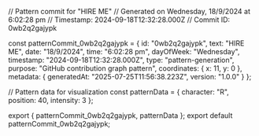 // Pattern commit for "HIRE ME"
// Generated on Wednesday, 18/9/2024 at 6:02:28 pm
// Timestamp: 2024-09-18T12:32:28.000Z
// Commit ID: 0wb2q2gajypk

const patternCommit_0wb2q2gajypk = {
  id: "0wb2q2gajypk",
  text: "HIRE ME",
  date: "18/9/2024",
  time: "6:02:28 pm",
  dayOfWeek: "Wednesday",
  timestamp: "2024-09-18T12:32:28.000Z",
  type: "pattern-generation",
  purpose: "GitHub contribution graph pattern",
  coordinates: {
    x: 11,
    y: 0
  },
  metadata: {
    generatedAt: "2025-07-25T11:56:38.223Z",
    version: "1.0.0"
  }
};

// Pattern data for visualization
const patternData = {
  character: "R",
  position: 40,
  intensity: 3
};

export { patternCommit_0wb2q2gajypk, patternData };
export default patternCommit_0wb2q2gajypk;
